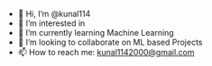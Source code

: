 - 👋 Hi, I’m @kunal114
- 👀 I’m interested in 
- 🌱 I’m currently learning Machine Learning
- 💞️ I’m looking to collaborate on ML based Projects
- 📫 How to reach me: kunal1142000@gmail.com

<!---
kunal114/kunal114 is a ✨ special ✨ repository because its `README.md` (this file) appears on your GitHub profile.
You can click the Preview link to take a look at your changes.
--->
